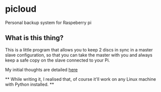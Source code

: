 # picloud
Personal backup system for Raspeberry pi

## What is this thing? 
This is a little program that allows you to keep 2 discs in sync in a master slave configuration, so that you can take the master with you and always keep a safe copy on the slave connected to your Pi.

My initial thoughts are detailed [here](https://github.com/rcocetta/picloud/wiki/First-Thoughts)

** While writing it, I realised that, of course it'll work on any Linux machine with Python installed. **
